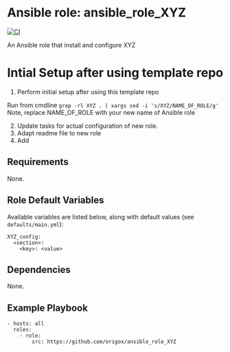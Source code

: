# Ansible role: ansible_role_XYZ
[![CI](https://github.com/origox/ansible_role_XYZ/actions/workflows/ci.yml/badge.svg?branch=main)](https://github.com/origox/ansible_role_XYZ/actions/workflows/ci.yml)

An Ansible role that install and configure XYZ

# Intial Setup after using template repo

1. Perform initial setup after using this template repo

Run from cmdline `grep -rl XYZ . | xargs sed -i 's/XYZ/NAME_OF_ROLE/g'`
Note, replace NAME_OF_ROLE with your new name of Ansible role

2. Update tasks for actual configuration of new role.
3. Adapt readme file to new role 
4. Add 


## Requirements

None.

## Role Default Variables

Available variables are listed below, along with default values (see `defaults/main.yml`):

    XYZ_config:
      <section>:
        <key>: <value>

## Dependencies

None.

## Example Playbook

    - hosts: all
      roles:
        - role: 
            src: https://github.com/origox/ansible_role_XYZ 
